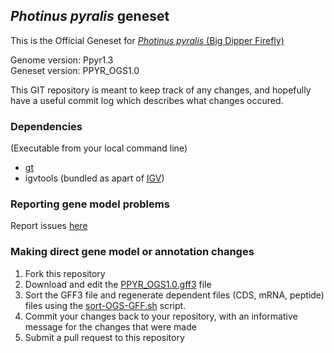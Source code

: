 ## *Photinus pyralis* geneset
This is the Official Geneset for [*Photinus pyralis* (Big Dipper Firefly)](https://en.wikipedia.org/wiki/Photinus_pyralis)

Genome version: Ppyr1.3  
Geneset version: PPYR_OGS1.0

This GIT repository is meant to keep track of any changes, and hopefully have a useful commit log which describes what changes occured.

### Dependencies
(Executable from your local command line)

* [gt](http://genometools.org/index.html)
* igvtools (bundled as apart of [IGV](https://software.broadinstitute.org/software/igv/home))

### Reporting gene model problems

Report issues [here](issues)

### Making direct gene model or annotation changes

 1. Fork this repository
 2. Download and edit the [PPYR_OGS1.0.gff3](./PPYR_OGS1.0.gff3) file
 3. Sort the GFF3 file and regenerate dependent files (CDS, mRNA, peptide) files using the [sort-OGS-GFF.sh](sort-OGS-GFF.sh) script.
 4. Commit your changes back to your repository, with an informative message for the changes that were made
 5. Submit a pull request to this repository